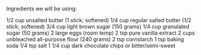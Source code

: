Ingredients we will be using:

1/2 cup unsalted butter (1 stick; softened)
1/4 cup regular salted butter (1/2 stick; softened)
3/4 cup light brown sugar (150 grams)
1/4 cup granulated sugar (50 grams)
2 large eggs (room temp)
2 tsp pure vanilla extract
2 cups unbleached all-purpose flour (240 grams)
2 tsp cornstarch
1 tsp baking soda
1/4 tsp salt
1 1/4 cup dark chocolate chips or bitter/semi-sweet